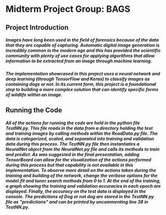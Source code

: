 # Midterm Project Group: BAGS

## Project Introduction
##### Images have long been used in the field of forensics because of the data that they are capable of capturing. Automatic digital image generation is incredibly common in the modern age and this has provided the scientific community with plenty of use cases for applying algorithms that allow information to be extracted from an image through machine learning.  
##### The implementation showcased in this project uses a neural network and deep learning (through TensorFlow and Keras) to classify images as containing dogs or not. In its current form, this project is a foundational step to building a more complex solution that can identify specific forms of wildlife within an image.

## Running the Code
##### All of the actions for running the code are held in the python file TestNN.py. This file reads in the data from a directory holding the test and training images by calling methods within the ReadData.py file. The data is categorized, scaled, and separated into training and validation data during this process. The TestNN.py file then instantiates a NeuralNet object from the NeuralNet.py file and calls its methods to train and predict. As was suggested in the final presentation, adding TensorBoard can allow for the visualization of the actions performed during this process but that capability is not available in this implementation. To observe more detail on the actions taken during the training and building of the network, change the verbose options for the model.fit and tuner.search methods from 0 to 1. At the end of the training, a graph showing the training and validation accuracies in each epoch are displayed. Finally, the accuracy on the test data is displayed in the console. The predictions of Dog or not dog are stored in the TestNN.py file as "predictions" and can be printed by uncommenting line 38 in TestNN.py.
<!--For best performance running on the Bucknell lab computers in Academic East is recommended however, the files will still run (albeit slowly) on any computer.-->

